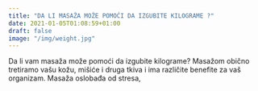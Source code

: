 ```yaml
---
title: "DA LI MASAŽA MOŽE POMOĆI DA IZGUBITE KILOGRAME ?"
date: 2021-01-05T01:08:59+01:00
draft: false
image: "/img/weight.jpg"
---
```


Da li vam masaža može pomoći da izgubite kilograme? Masažom obično tretiramo vašu kožu, mišiće i druga tkiva i ima različite benefite za vaš organizam. Masaža oslobađa od stresa,